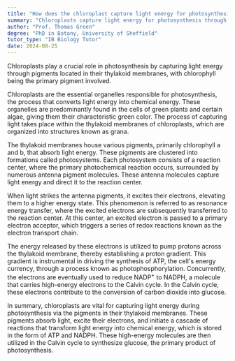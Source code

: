 ```yaml
---
title: "How does the chloroplast capture light energy for photosynthesis?"
summary: "Chloroplasts capture light energy for photosynthesis through pigments in their thylakoid membranes, primarily chlorophyll."
author: "Prof. Thomas Green"
degree: "PhD in Botany, University of Sheffield"
tutor_type: "IB Biology Tutor"
date: 2024-08-25
---
```


Chloroplasts play a crucial role in photosynthesis by capturing light energy through pigments located in their thylakoid membranes, with chlorophyll being the primary pigment involved.

Chloroplasts are the essential organelles responsible for photosynthesis, the process that converts light energy into chemical energy. These organelles are predominantly found in the cells of green plants and certain algae, giving them their characteristic green color. The process of capturing light takes place within the thylakoid membranes of chloroplasts, which are organized into structures known as grana.

The thylakoid membranes house various pigments, primarily chlorophyll a and b, that absorb light energy. These pigments are clustered into formations called photosystems. Each photosystem consists of a reaction center, where the primary photochemical reaction occurs, surrounded by numerous antenna pigment molecules. These antenna molecules capture light energy and direct it to the reaction center.

When light strikes the antenna pigments, it excites their electrons, elevating them to a higher energy state. This phenomenon is referred to as resonance energy transfer, where the excited electrons are subsequently transferred to the reaction center. At this center, an excited electron is passed to a primary electron acceptor, which triggers a series of redox reactions known as the electron transport chain.

The energy released by these electrons is utilized to pump protons across the thylakoid membrane, thereby establishing a proton gradient. This gradient is instrumental in driving the synthesis of ATP, the cell's energy currency, through a process known as photophosphorylation. Concurrently, the electrons are eventually used to reduce NADP$^+$ to NADPH, a molecule that carries high-energy electrons to the Calvin cycle. In the Calvin cycle, these electrons contribute to the conversion of carbon dioxide into glucose.

In summary, chloroplasts are vital for capturing light energy during photosynthesis via the pigments in their thylakoid membranes. These pigments absorb light, excite their electrons, and initiate a cascade of reactions that transform light energy into chemical energy, which is stored in the form of ATP and NADPH. These high-energy molecules are then utilized in the Calvin cycle to synthesize glucose, the primary product of photosynthesis.
    